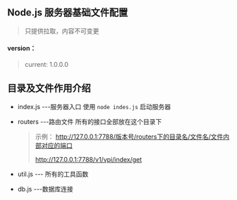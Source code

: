## Node.js  服务器基础文件配置

> 只提供拉取，内容不可变更

#### version：

> current:   1.0.0.0

## 目录及文件作用介绍

* index.js     ---服务器入口  使用  `node indes.js`  启动服务器

* routers     ---路由文件  所有的接口全部放在这个目录下

  > 示例： http://127.0.0.1:7788/版本号/routers下的目录名/文件名/文件内部对应的端口
  >
  > http://127.0.0.1:7788/v1/vpi/index/get

* util.js         --- 所有的工具函数
* db.js          ---数据库连接